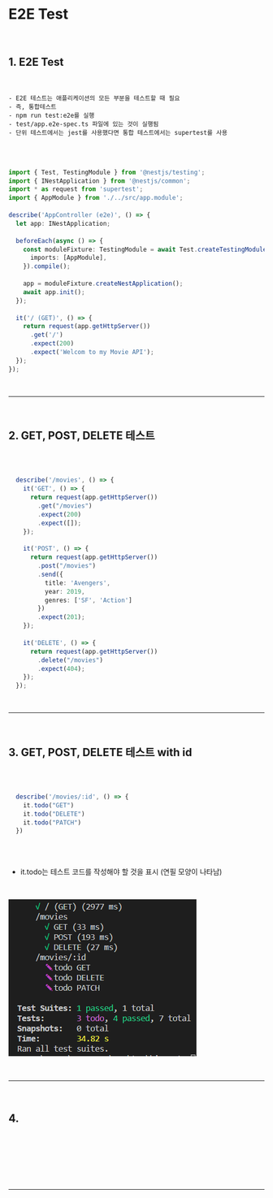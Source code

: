 # E2E Test

<br>

## 1. E2E Test

<br>

    - E2E 테스트는 애플리케이션의 모든 부분을 테스트할 때 필요
    - 즉, 통합테스트
    - npm run test:e2e를 실행
    - test/app.e2e-spec.ts 파일에 있는 것이 실행됨
    - 단위 테스트에서는 jest를 사용했다면 통합 테스트에서는 supertest를 사용

<br>

```typescript

import { Test, TestingModule } from '@nestjs/testing';
import { INestApplication } from '@nestjs/common';
import * as request from 'supertest';
import { AppModule } from './../src/app.module';

describe('AppController (e2e)', () => {
  let app: INestApplication;

  beforeEach(async () => {
    const moduleFixture: TestingModule = await Test.createTestingModule({
      imports: [AppModule],
    }).compile();

    app = moduleFixture.createNestApplication();
    await app.init();
  });

  it('/ (GET)', () => {
    return request(app.getHttpServer())
      .get('/')
      .expect(200)
      .expect('Welcom to my Movie API');
  });
});

```

<br>

***

<br>

## 2. GET, POST, DELETE 테스트 

<br>

```typescript

  describe('/movies', () => {
    it('GET', () => {
      return request(app.getHttpServer())
        .get("/movies")
        .expect(200)
        .expect([]);
    });

    it('POST', () => {
      return request(app.getHttpServer())
        .post("/movies")
        .send({
          title: 'Avengers',
          year: 2019,
          genres: ['SF', 'Action']
        })
        .expect(201);
    });

    it('DELETE', () => {
      return request(app.getHttpServer())
        .delete("/movies")
        .expect(404);
    });
  });

```

<br>

***

<br>

## 3. GET, POST, DELETE 테스트 with id 

<br>

```typescript

  describe('/movies/:id', () => {
    it.todo("GET")
    it.todo("DELETE")
    it.todo("PATCH")
  }) 
 
```

<br>

  - it.todo는 테스트 코드를 작성해야 할 것을 표시 (연필 모양이 나타남)

<br>

![NestJs](https://github.com/daldalhada/Nestjs/blob/master/image/4/4-1/Nestjs1.PNG)

<br>

***

<br>

## 4. 

<br>

```typescript

    
```
<br>

***

<br>


